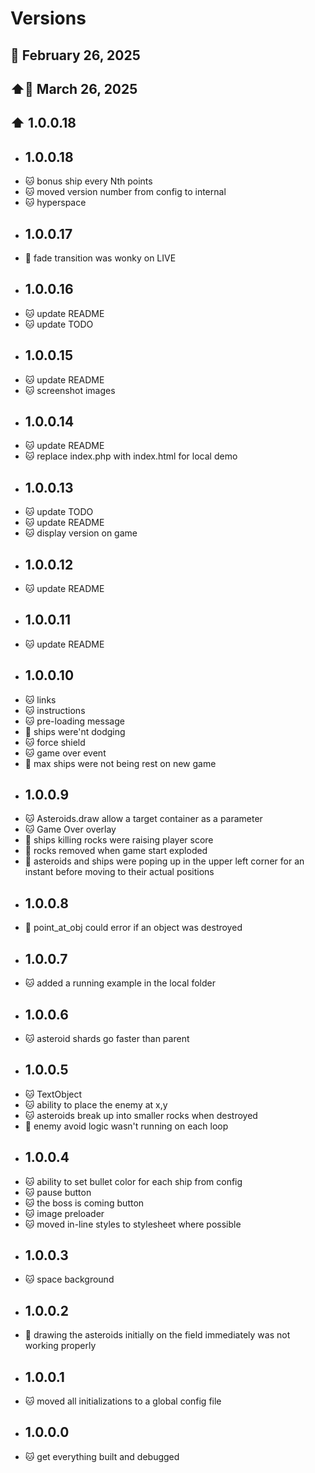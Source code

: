 # Versions

## 📅 February 26, 2025
## ⬆️📅 March 26, 2025
## ⬆️ 1.0.0.18

* ## 1.0.0.18
*   🐱 bonus ship every Nth points
*   🐱 moved version number from config to internal
*   🐱 hyperspace
* ## 1.0.0.17
*   🐞 fade transition was wonky on LIVE
* ## 1.0.0.16
*   🐱 update README
*   🐱 update TODO
* ## 1.0.0.15
*   🐱 update README
*   🐱 screenshot images
* ## 1.0.0.14
*   🐱 update README
*   🐱 replace index.php with index.html for local demo
* ## 1.0.0.13
*   🐱 update TODO
*   🐱 update README
*   🐱 display version on game
* ## 1.0.0.12
*   🐱 update README
* ## 1.0.0.11
*   🐱 update README
* ## 1.0.0.10
*   🐱 links
*   🐱 instructions
*   🐱 pre-loading message
*   🐞 ships were'nt dodging
*   🐱 force shield
*   🐱 game over event
*   🐞 max ships were not being rest on new game
* ## 1.0.0.9
*   🐱 Asteroids.draw allow a target container as a parameter
*   🐱 Game Over overlay
*   🐞 ships killing rocks were raising player score 
*   🐞 rocks removed when game start exploded
*   🐞 asteroids and ships were poping up in the upper left corner for an instant before moving to their actual positions
* ## 1.0.0.8
*   🐞 point_at_obj could error if an object was destroyed
* ## 1.0.0.7
*   🐱 added a running example in the local folder
* ## 1.0.0.6
*   🐱 asteroid shards go faster than parent 
* ## 1.0.0.5
*   🐱 TextObject 
*   🐱 ability to place the enemy at x,y
*   🐱 asteroids break up into smaller rocks when destroyed
*   🐞 enemy avoid logic wasn't running on each loop 
* ## 1.0.0.4
*   🐱 ability to set bullet color for each ship from config
*   🐱 pause button
*   🐱 the boss is coming button
*   🐱 image preloader
*   🐱 moved in-line styles to stylesheet where possible
* ## 1.0.0.3
*   🐱 space background
* ## 1.0.0.2
*   🐞 drawing the asteroids initially on the field immediately was not working properly
* ## 1.0.0.1
*   🐱 moved all initializations to a global config file
* ## 1.0.0.0
*   🐱 get everything built and debugged
